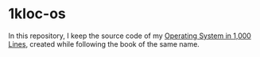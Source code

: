 # 1kloc-os

In this repository, I keep the source code of my [Operating System in 1,000 Lines](https://github.com/nuta/operating-system-in-1000-lines), created while following the book of the same name.
